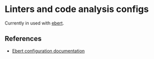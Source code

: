 # Linters and code analysis configs

Currently in used with [ebert](https://ebertapp.io).

## References

* [Ebert configuration documentation](https://docs.ebertapp.io/configuration/)
